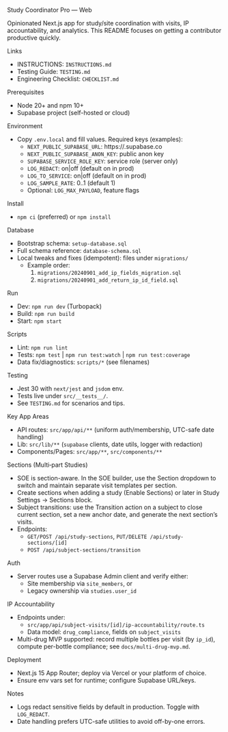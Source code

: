 Study Coordinator Pro — Web

Opinionated Next.js app for study/site coordination with visits, IP accountability, and analytics. This README focuses on getting a contributor productive quickly.

Links

- INSTRUCTIONS: `INSTRUCTIONS.md`
- Testing Guide: `TESTING.md`
- Engineering Checklist: `CHECKLIST.md`

Prerequisites

- Node 20+ and npm 10+
- Supabase project (self-hosted or cloud)

Environment

- Copy `.env.local` and fill values. Required keys (examples):
  - `NEXT_PUBLIC_SUPABASE_URL`: https://<project>.supabase.co
  - `NEXT_PUBLIC_SUPABASE_ANON_KEY`: public anon key
  - `SUPABASE_SERVICE_ROLE_KEY`: service role (server only)
  - `LOG_REDACT`: on|off (default on in prod)
  - `LOG_TO_SERVICE`: on|off (default on in prod)
  - `LOG_SAMPLE_RATE`: 0..1 (default 1)
  - Optional: `LOG_MAX_PAYLOAD`, feature flags

Install

- `npm ci` (preferred) or `npm install`

Database

- Bootstrap schema: `setup-database.sql`
- Full schema reference: `database-schema.sql`
- Local tweaks and fixes (idempotent): files under `migrations/`
  - Example order:
    1) `migrations/20240901_add_ip_fields_migration.sql`
    2) `migrations/20240901_add_return_ip_id_field.sql`

Run

- Dev: `npm run dev` (Turbopack)
- Build: `npm run build`
- Start: `npm start`

Scripts

- Lint: `npm run lint`
- Tests: `npm test` | `npm run test:watch` | `npm run test:coverage`
- Data fix/diagnostics: `scripts/*` (see filenames)

Testing

- Jest 30 with `next/jest` and `jsdom` env.
- Tests live under `src/__tests__/`.
- See `TESTING.md` for scenarios and tips.

Key App Areas

- API routes: `src/app/api/**` (uniform auth/membership, UTC-safe date handling)
- Lib: `src/lib/**` (`supabase` clients, date utils, logger with redaction)
- Components/Pages: `src/app/**`, `src/components/**`

Sections (Multi‑part Studies)

- SOE is section-aware. In the SOE builder, use the Section dropdown to switch and maintain separate visit templates per section.
- Create sections when adding a study (Enable Sections) or later in Study Settings → Sections block.
- Subject transitions: use the Transition action on a subject to close current section, set a new anchor date, and generate the next section’s visits.
- Endpoints:
  - `GET/POST /api/study-sections`, `PUT/DELETE /api/study-sections/[id]`
  - `POST /api/subject-sections/transition`

Auth

- Server routes use a Supabase Admin client and verify either:
  - Site membership via `site_members`, or
  - Legacy ownership via `studies.user_id`

IP Accountability

- Endpoints under:
  - `src/app/api/subject-visits/[id]/ip-accountability/route.ts`
  - Data model: `drug_compliance`, fields on `subject_visits`
- Multi-drug MVP supported: record multiple bottles per visit (by `ip_id`), compute per-bottle compliance; see `docs/multi-drug-mvp.md`.

Deployment

- Next.js 15 App Router; deploy via Vercel or your platform of choice.
- Ensure env vars set for runtime; configure Supabase URL/keys.

Notes

- Logs redact sensitive fields by default in production. Toggle with `LOG_REDACT`.
- Date handling prefers UTC-safe utilities to avoid off-by-one errors.

